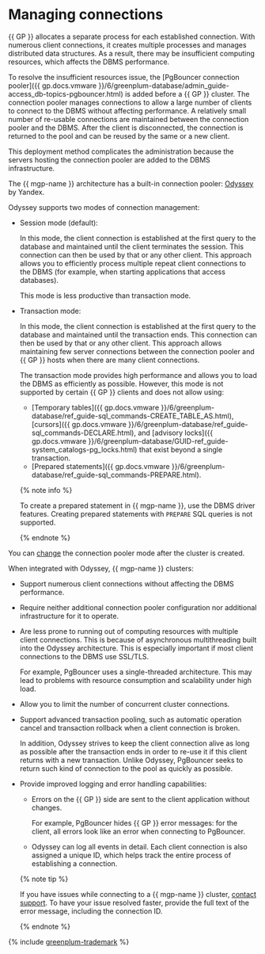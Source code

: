 # Managing connections

{{ GP }} allocates a separate process for each established connection. With numerous client connections, it creates multiple processes and manages distributed data structures. As a result, there may be insufficient computing resources, which affects the DBMS performance.

To resolve the insufficient resources issue, the [PgBouncer connection pooler]({{ gp.docs.vmware }}/6/greenplum-database/admin_guide-access_db-topics-pgbouncer.html) is added before a {{ GP }} cluster. The connection pooler manages connections to allow a large number of clients to connect to the DBMS without affecting performance. A relatively small number of re-usable connections are maintained between the connection pooler and the DBMS. After the client is disconnected, the connection is returned to the pool and can be reused by the same or a new client.

This deployment method complicates the administration because the servers hosting the connection pooler are added to the DBMS infrastructure.


The {{ mgp-name }} architecture has a built-in connection pooler: [Odyssey](https://yandex.ru/dev/odyssey/) by Yandex.


Odyssey supports two modes of connection management:

* Session mode (default):


    In this mode, the client connection is established at the first query to the database and maintained until the client terminates the session. This connection can then be used by that or any other client. This approach allows you to efficiently process multiple repeat client connections to the DBMS (for example, when starting applications that access databases).

    This mode is less productive than transaction mode.

* Transaction mode:


   In this mode, the client connection is established at the first query to the database and maintained until the transaction ends. This connection can then be used by that or any other client. This approach allows maintaining few server connections between the connection pooler and {{ GP }} hosts when there are many client connections.

   The transaction mode provides high performance and allows you to load the DBMS as efficiently as possible. However, this mode is not supported by certain {{ GP }} clients and does not allow using:

   * [Temporary tables]({{ gp.docs.vmware }}/6/greenplum-database/ref_guide-sql_commands-CREATE_TABLE_AS.html), [cursors]({{ gp.docs.vmware }}/6/greenplum-database/ref_guide-sql_commands-DECLARE.html), and [advisory locks]({{ gp.docs.vmware }}/6/greenplum-database/GUID-ref_guide-system_catalogs-pg_locks.html) that exist beyond a single transaction.
   * [Prepared statements]({{ gp.docs.vmware }}/6/greenplum-database/ref_guide-sql_commands-PREPARE.html).

   {% note info %}

   To create a prepared statement in {{ mgp-name }}, use the DBMS driver features. Creating prepared statements with `PREPARE` SQL queries is not supported.

   {% endnote %}

You can [change](../operations/update.md#change-additional-settings) the connection pooler mode after the cluster is created.

When integrated with Odyssey, {{ mgp-name }} clusters:

* Support numerous client connections without affecting the DBMS performance.
* Require neither additional connection pooler configuration nor additional infrastructure for it to operate.
* Are less prone to running out of computing resources with multiple client connections. This is because of asynchronous multithreading built into the Odyssey architecture. This is especially important if most client connections to the DBMS use SSL/TLS.

   For example, PgBouncer uses a single-threaded architecture. This may lead to problems with resource consumption and scalability under high load.

* Allow you to limit the number of concurrent cluster connections.
* Support advanced transaction pooling, such as automatic operation cancel and transaction rollback when a client connection is broken.

   In addition, Odyssey strives to keep the client connection alive as long as possible after the transaction ends in order to re-use it if this client returns with a new transaction. Unlike Odyssey, PgBouncer seeks to return such kind of connection to the pool as quickly as possible.

* Provide improved logging and error handling capabilities:

   * Errors on the {{ GP }} side are sent to the client application without changes.

      For example, PgBouncer hides {{ GP }} error messages: for the client, all errors look like an error when connecting to PgBouncer.

   * Odyssey can log all events in detail. Each client connection is also assigned a unique ID, which helps track the entire process of establishing a connection.

   {% note tip %}

   If you have issues while connecting to a {{ mgp-name }} cluster, [contact support](../../support/overview.md). To have your issue resolved faster, provide the full text of the error message, including the connection ID.

   {% endnote %}

{% include [greenplum-trademark](../../_includes/mdb/mgp/trademark.md) %}
